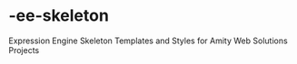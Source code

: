 -ee-skeleton
============

Expression Engine Skeleton Templates and Styles for Amity Web Solutions Projects